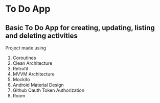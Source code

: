 # To Do App

## Basic To Do App for creating, updating, listing and deleting activities 

Project made using
1. Coroutines
1. Clean Architecture
1. Retrofit
1. MVVM Architecture
1. Mockito
1. Android Material Design
1. Github Oauth Token Authorization
1. Room

